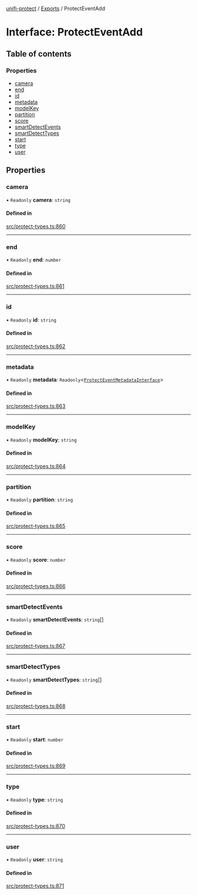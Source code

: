 [unifi-protect](../README.md) / [Exports](../modules.md) / ProtectEventAdd

# Interface: ProtectEventAdd

## Table of contents

### Properties

- [camera](ProtectEventAdd.md#camera)
- [end](ProtectEventAdd.md#end)
- [id](ProtectEventAdd.md#id)
- [metadata](ProtectEventAdd.md#metadata)
- [modelKey](ProtectEventAdd.md#modelkey)
- [partition](ProtectEventAdd.md#partition)
- [score](ProtectEventAdd.md#score)
- [smartDetectEvents](ProtectEventAdd.md#smartdetectevents)
- [smartDetectTypes](ProtectEventAdd.md#smartdetecttypes)
- [start](ProtectEventAdd.md#start)
- [type](ProtectEventAdd.md#type)
- [user](ProtectEventAdd.md#user)

## Properties

### camera

• `Readonly` **camera**: `string`

#### Defined in

[src/protect-types.ts:860](https://github.com/hjdhjd/unifi-protect/blob/12bffbb/src/protect-types.ts#L860)

___

### end

• `Readonly` **end**: `number`

#### Defined in

[src/protect-types.ts:861](https://github.com/hjdhjd/unifi-protect/blob/12bffbb/src/protect-types.ts#L861)

___

### id

• `Readonly` **id**: `string`

#### Defined in

[src/protect-types.ts:862](https://github.com/hjdhjd/unifi-protect/blob/12bffbb/src/protect-types.ts#L862)

___

### metadata

• `Readonly` **metadata**: `Readonly`\<[`ProtectEventMetadataInterface`](ProtectEventMetadataInterface.md)\>

#### Defined in

[src/protect-types.ts:863](https://github.com/hjdhjd/unifi-protect/blob/12bffbb/src/protect-types.ts#L863)

___

### modelKey

• `Readonly` **modelKey**: `string`

#### Defined in

[src/protect-types.ts:864](https://github.com/hjdhjd/unifi-protect/blob/12bffbb/src/protect-types.ts#L864)

___

### partition

• `Readonly` **partition**: `string`

#### Defined in

[src/protect-types.ts:865](https://github.com/hjdhjd/unifi-protect/blob/12bffbb/src/protect-types.ts#L865)

___

### score

• `Readonly` **score**: `number`

#### Defined in

[src/protect-types.ts:866](https://github.com/hjdhjd/unifi-protect/blob/12bffbb/src/protect-types.ts#L866)

___

### smartDetectEvents

• `Readonly` **smartDetectEvents**: `string`[]

#### Defined in

[src/protect-types.ts:867](https://github.com/hjdhjd/unifi-protect/blob/12bffbb/src/protect-types.ts#L867)

___

### smartDetectTypes

• `Readonly` **smartDetectTypes**: `string`[]

#### Defined in

[src/protect-types.ts:868](https://github.com/hjdhjd/unifi-protect/blob/12bffbb/src/protect-types.ts#L868)

___

### start

• `Readonly` **start**: `number`

#### Defined in

[src/protect-types.ts:869](https://github.com/hjdhjd/unifi-protect/blob/12bffbb/src/protect-types.ts#L869)

___

### type

• `Readonly` **type**: `string`

#### Defined in

[src/protect-types.ts:870](https://github.com/hjdhjd/unifi-protect/blob/12bffbb/src/protect-types.ts#L870)

___

### user

• `Readonly` **user**: `string`

#### Defined in

[src/protect-types.ts:871](https://github.com/hjdhjd/unifi-protect/blob/12bffbb/src/protect-types.ts#L871)
